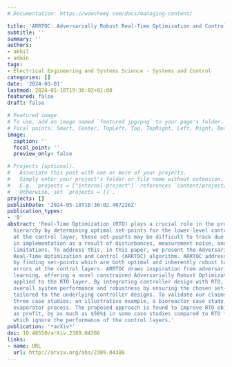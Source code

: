```yaml
---
# Documentation: https://wowchemy.com/docs/managing-content/

title: 'ARRTOC: Adversarially Robust Real-Time Optimization and Control'
subtitle: ''
summary: ''
authors:
- akhil
- admin
tags:
- Electrical Engineering and Systems Science - Systems and Control
categories: []
date: '2024-03-01'
lastmod: 2024-05-18T19:36:02+01:00
featured: false
draft: false

# Featured image
# To use, add an image named `featured.jpg/png` to your page's folder.
# Focal points: Smart, Center, TopLeft, Top, TopRight, Left, Right, BottomLeft, Bottom, BottomRight.
image:
  caption: ''
  focal_point: ''
  preview_only: false

# Projects (optional).
#   Associate this post with one or more of your projects.
#   Simply enter your project's folder or file name without extension.
#   E.g. `projects = ["internal-project"]` references `content/project/deep-learning/index.md`.
#   Otherwise, set `projects = []`.
projects: []
publishDate: '2024-05-18T18:36:02.407226Z'
publication_types:
- '0'
abstract: 'Real-Time Optimization (RTO) plays a crucial role in the process operation
  hierarchy by determining optimal set-points for the lower-level controllers. However,
  at the control layer, these set-points may be difficult to track due to challenges
  in implementation as a result of disturbances, measurement noise, and actuator performance
  limitations. To address this, in this paper, we present the Adversarially Robust
  Real-Time Optimization and Control (ARRTOC) algorithm. ARRTOC addresses this issue
  by finding set-points which are both optimal and inherently robust to implementation
  errors at the control layers. ARRTOC draws inspiration from adversarial machine
  learning, offering a novel constrained Adversarially Robust Optimization (ARO) solution
  applied to the RTO layer. By integrating controller design with RTO, ARRTOC enhances
  overall system performance and robustness by ensuring the chosen set-points are
  tailored to the underlying controller designs. To validate our claims, we present
  three case studies: an illustrative example, a bioreactor case study, and a multi-loop
  evaporator process. The proposed approach is found to improve RTO objectives, such
  as profit, by as much as $50%$ in some case studies compared to RTO formulations
  which ignore the performance of the control layers.'
publication: '*arXiv*'
doi: 10.48550/arXiv.2309.04386
links:
- name: URL
  url: http://arxiv.org/abs/2309.04386
---
```

